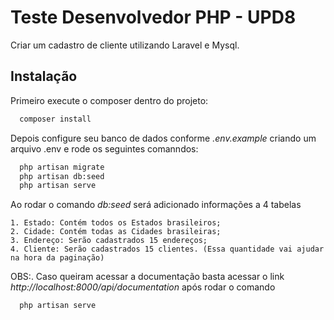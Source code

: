 
# Teste Desenvolvedor PHP - UPD8

Criar um cadastro de cliente utilizando Laravel e Mysql.


## Instalação

Primeiro execute o composer dentro do projeto:

```bash
  composer install
```

Depois configure seu banco de dados conforme *.env.example* criando um arquivo .env e rode os seguintes comanndos:

```bash
  php artisan migrate
  php artisan db:seed
  php artisan serve
```

Ao rodar o comando *db:seed* será adicionado informações a 4 tabelas

    1. Estado: Contém todos os Estados brasileiros;
    2. Cidade: Contém todas as Cidades brasileiras;
    3. Endereço: Serão cadastrados 15 endereços;
    4. Cliente: Serão cadastrados 15 clientes. (Essa quantidade vai ajudar na hora da paginação)

OBS:. Caso queiram acessar a documentação basta acessar o link *http://localhost:8000/api/documentation* após rodar o comando

```bash
  php artisan serve
```
